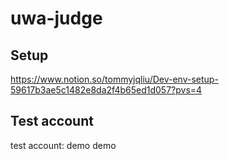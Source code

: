 # uwa-judge
## Setup
https://www.notion.so/tommyjqliu/Dev-env-setup-59617b3ae5c1482e8da2f4b65ed1d057?pvs=4

## Test account
test account: demo demo


